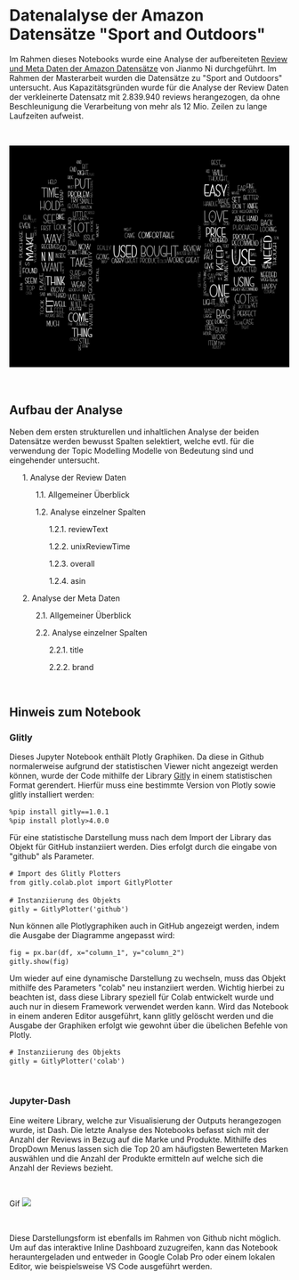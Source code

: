 # Datenalalyse der Amazon Datensätze "Sport and Outdoors"

Im Rahmen dieses Notebooks wurde eine Analyse der aufbereiteten [Review und Meta Daten der Amazon Datensätze](https://nijianmo.github.io/amazon/index.html) von Jianmo Ni durchgeführt. Im Rahmen der Masterarbeit wurden die Datensätze zu "Sport and Outdoors" untersucht. Aus Kapazitätsgründen wurde für die Analyse der Review Daten der verkleinerte Datensatz mit 2.839.940 reviews herangezogen, da ohne Beschleunigung die Verarbeitung von mehr als 12 Mio. Zeilen zu lange Laufzeiten aufweist.

<Br>
<p align="center">
  <img width="800" height="400" src="wordcloud.png">
</p>
<Br>


## Aufbau der Analyse

Neben dem ersten strukturellen und inhaltlichen Analyse der beiden Datensätze werden bewusst Spalten selektiert, welche evtl. für die verwendung der Topic Modelling Modelle von Bedeutung sind und eingehender untersucht.

<ul>1. Analyse der Review Daten</ul>
    <ul>
     <ul>1.1. Allgemeiner Überblick</ul>
     <ul>1.2. Analyse einzelner Spalten</ul>
        <ul>
         <ul>1.2.1. reviewText</ul>
         <ul>1.2.2. unixReviewTime</ul>
         <ul>1.2.3. overall</ul>
         <ul>1.2.4. asin</ul>
        </ul>
    </ul>
<ul>2. Analyse der Meta Daten</ul>
    <ul>
     <ul>2.1. Allgemeiner Überblick</ul>
     <ul>2.2. Analyse einzelner Spalten</ul>
        <ul>
         <ul>2.2.1. title</ul>
         <ul>2.2.2. brand</ul>
        </ul>
     </ul>
</ul>

<Br>

## Hinweis zum Notebook
### Glitly

Dieses Jupyter Notebook enthält Plotly Graphiken. Da diese in Github normalerweise aufgrund der statistischen Viewer nicht angezeigt werden können, wurde der Code mithilfe der Library [Gitly](https://github.com/Tiagoeem/gitly) in einem statistischen Format gerendert. Hierfür muss eine bestimmte Version von Plotly sowie glitly installiert werden:

```
%pip install gitly==1.0.1
%pip install plotly>4.0.0
```
Für eine statistische Darstellung muss nach dem Import der Library das Objekt für GitHub instanziiert werden. Dies erfolgt durch die eingabe von "github" als Parameter.

```
# Import des Glitly Plotters
from gitly.colab.plot import GitlyPlotter

# Instanziierung des Objekts
gitly = GitlyPlotter('github')
```

Nun können alle Plotlygraphiken auch in GitHub angezeigt werden, indem die Ausgabe der Diagramme angepasst wird:

```
fig = px.bar(df, x="column_1", y="column_2")
gitly.show(fig)
```

Um wieder auf eine dynamische Darstellung zu wechseln, muss das Objekt mithilfe des Parameters "colab" neu instanziiert werden. Wichtig hierbei zu beachten ist, dass diese Library speziell für Colab entwickelt wurde und auch nur in diesem Framework verwendet werden kann. Wird das Notebook in einem anderen Editor ausgeführt, kann glitly gelöscht werden und die Ausgabe der Graphiken erfolgt wie gewohnt über die übelichen Befehle von Plotly.

```
# Instanziierung des Objekts
gitly = GitlyPlotter('colab')
```

<Br>

### Jupyter-Dash

Eine weitere Library, welche zur Visualisierung der Outputs herangezogen wurde, ist Dash.
Die letzte Analyse des Notebooks befasst sich mit der Anzahl der Reviews in Bezug auf die Marke und Produkte. Mithilfe des DropDown Menus lassen sich die Top 20 am häufigsten Bewerteten Marken auswählen und die Anzahl der Produkte ermitteln auf welche sich die Anzahl der Reviews bezieht.

<Br>

Gif ![](name-of-giphy.gif)

<Br>


Diese Darstellungsform ist ebenfalls im Rahmen von Github nicht möglich. Um auf das interaktive Inline Dashboard zuzugreifen, kann das Notebook herauntergeladen und entweder in Google Colab Pro oder einem lokalen Editor, wie beispielsweise VS Code ausgeführt werden. 

